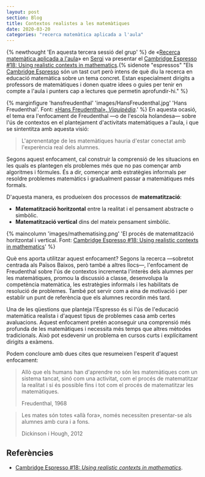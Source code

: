 ```yaml
---
layout: post
section: Blog
title: Contextos realistes a les matemàtiques
date: 2020-03-20
categories: "recerca matemàtica aplicada a l'aula"
---
```


{% newthought 'En aquesta tercera sessió del grup' %} de
«[Recerca matemàtica aplicada a l'aula](http://mcuquet.github.io/Blog/2019/12/07/Recerca-matem%C3%A0tica-aplicada-a-l'aula)»
en [Sergi](https://twitter.com/sergidelacruz) va presentar el 
[Cambridge Espresso #18: Using realistic contexts in mathematics](https://www.cambridgemaths.org/espresso/view/using-realistic-contexts-in-mathematics/).{% sidenote "espressos" "Els
[Cambridge Espresso](https://www.cambridgemaths.org/espresso/) són un tast
curt però intens de què diu la recerca en educació matemàtica sobre un tema
concret. Estan especialment dirigits a professors de matemàtiques i donen
quatre idees o guies per tenir en compte a l'aula i punters cap a lectures que
permetin aprofundir-hi." %}

{% marginfigure 'hansfreudenthal' 'images/HansFreudenthal.jpg' 'Hans Freudenthal'. Font: [«Hans Freudenthal», _Viquipèdia_](https://en.wikipedia.org/wiki/File:Hansfreudenthal.jpg).' %}
En aquesta ocasió, el tema era l'enfocament de Freudenthal —o de l'escola
holandesa— sobre l'ús de contextos en el plantejament d'activitats matemàtiques
a l'aula, i que se sintentitza amb aquesta visió:

> L'aprenentatge de les matemàtiques hauria d'estar conectat amb l'experència
> real dels alumnes.

Segons aquest enfocament, cal construir la comprensió de les situacions en les
quals es plantegen els problemes més que no pas començar amb algoritmes i
fórmules. És a dir, començar amb estratègies informals per resoldre problemes
matemàtics i gradualment passar a matemàtiques més formals.

D'aquesta manera, es produeixen dos processos de **matematització**:

- **Matematització horitzontal** entre la realitat i el pensament abstracte o
  simbòlic.
- **Matematització vertical** dins del mateix pensament simbòlic.

{% maincolumn 'images/mathematising.png' 'El procés de matematització
horitzontal i vertical. Font: [Cambridge Espresso #18: Using realistic contexts in mathematics](https://www.cambridgemaths.org/espresso/view/using-realistic-contexts-in-mathematics/)' %}

Què ens aporta utilitzar aquest enfocament? Segons la recerca —sobretot
centrada als Països Baixos, però també a altres llocs—, l'enfocament de
Freudenthal sobre l'ús de contextos incrementa l'interès dels alumnes per les
matemàtiques, promou la discussió a classe, desenvolupa la competència
matemàtica, les estratègies informals i les habilitats de resolució de
problemes. També pot servir com a eina de motivació i per establir un punt de
referència que els alumnes recordin més tard.

Una de les qüestions que planteja l'Espresso és si l'ús de l'educació
matemàtica realista i d'aquest tipus de problemes casa amb certes
avaluacions. Aquest enfocament pretén aconseguir una comprensió més profunda
de les matemàtiques i necessita més temps que altres mètodes tradicionals.
Això pot esdevenir un problema en cursos curts i explícitament dirigits a
exàmens.

Podem concloure amb dues cites que resumeixen l'esperit d'aquest enfocament:

> Allò que els humans han d'aprendre no són les matemàtiques com un sistema
> tancat, sinó com una activitat, com el procés de matematitzar la realitat i
> si és possible fins i tot com el procés de matematitzar les matemàtiques.
>
> Freudenthal, 1968

> Les mates són totes «allà fora», només necessiten presentar-se als alumnes
> amb cura i a fons.
>
> Dickinson i Hough, 2012

## Referències

- [Cambridge Espresso #18: _Using realistic contexts in mathematics_](https://www.cambridgemaths.org/espresso/view/using-realistic-contexts-in-mathematics/).
